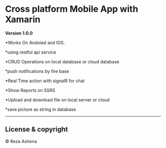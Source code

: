 # Cross platform Mobile App with Xamarin

**Version 1.0.0**

*Works On Andoied and IOS.

*using restful api service

*CRUD Operations on local database or cloud database

*push notifications by fire base

*Real Time action with signalR for chat

*Show Reports on SSRS

*Upload and download file on local server or cloud

*save picture as string in database

---

## License & copyright

© Reza Ashena 
